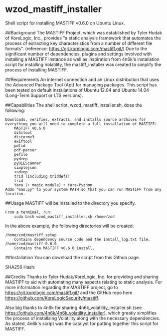 # wzod_mastiff_installer
Shell script for installing MASTIFF v0.6.0 on Ubuntu Linux.

##Background
The MASTIFF Project, which was established by Tyler Hudak of KoreLogic, Inc., provides "a static analysis framework that automates the process of extracting key characteristics from a number of different file formats". (reference: https://git.korelogic.com/mastiff.git/)  Due to the significant number of dependencies, plugins and settings involved with installing a MASTIFF instance as well as inspiration from 4n6k's installation script for installing Volatility, the mastiff_installer was created to simplify the process of installing MASTIFF.

##Requirements
An internet connection and an Linux distribution that uses the Advanced Package Tool (Apt) for managing packages. This script has been tested on default installations of Ubuntu 12.04 and Ubuntu 14.04 (Long-Term Support or LTS versions).

##Capabilities
The shell script, wzod_mastiff_installer.sh, does the following:

    Downloads, verifies, extracts, and installs source archives for everything you will need to complete a full installation of MASTIFF:
        MASTIFF v0.6.0
        diSitool
        distormv3
        exiftool
        pdfid
        pdf-parser
        pefile
        pydeep
        pyOLEScanner
        simplejson
        ssdeep
        trid (including triddefs)
        trid
        Yara (+ magic module) + Yara-Python
    Adds "mas.py" to your system PATH so that you can run MASTIFF from any location.

##Usage
MASTIFF will be installed to the directory you specify.

    From a terminal, run:
        sudo bash wzod_mastiff_installer.sh /home/zod

In the above example, the following directories will be created:

    /home/zod/mastiff_setup
        Contains dependency source code and the install_log.txt file.
    /home/zod/mastiff-0.6.0
        Contains the MASTIFF v0.6.0 install.

##Installation
You can download the script from this Github page.

SHA256 Hash:

##Credits
Thanks to Tyler Hudak/KoreLogic, Inc. for providing and sharing MASTIFF to aid with automating many aspects relating to static analysis.  For more information regarding the MASTIFF project, go to https://git.korelogic.com/mastiff.git/ and the GitHub repo here https://github.com/KoreLogicSecurity/mastiff.

Also big thanks to 4n6k for sharing 4n6k_volatility_installer.sh (see https://github.com/4n6k/4n6k_volatility_installer), which greatly simplifies the process of installaing Volatility along with the necessary dependencies.  As stated, 4n6k's script was the catalyst for putting together this script for MASTIFF.
